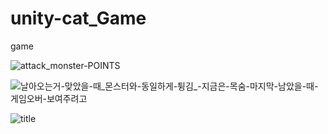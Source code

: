 # unity-cat_Game
game 

![attack_monster-POINTS](https://user-images.githubusercontent.com/68242854/223383323-cb19d8f1-0d8a-415c-ab2a-46c75dc377c3.gif)

![날아오는거-맞았을-때_몬스터와-동일하게-튕김_-지금은-목숨-마지막-남았을-때-게임오버-보여주려고](https://user-images.githubusercontent.com/68242854/223383621-1474d763-0cb0-4986-9b9a-1d19648516d5.gif)

![title](https://user-images.githubusercontent.com/68242854/223383666-cdfcf342-766e-4d3b-af4b-b23200baa384.gif)
